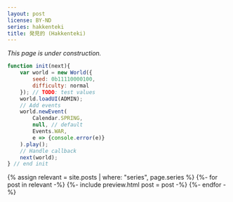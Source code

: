 ```yaml
---
layout: post
license: BY-ND
series: hakkenteki
title: 発見的 (Hakkenteki)
---
```


_This page is under construction._

```javascript
function init(next){
    var world = new World({
        seed: 0b11110000100,
        difficulty: normal
    }); // TODO: test values
    world.loadUI(ADMIN);
    // Add events
    world.newEvent(
        Calendar.SPRING,
        null, // default
        Events.WAR,
        e => {console.error(e)}
    ).play();
    // Handle callback
    next(world);
} // end init
```


{% assign relevant = site.posts | where: "series", page.series %}
{%- for post in relevant -%}
    {%- include preview.html post = post -%}
{%- endfor -%}
